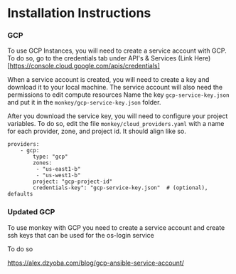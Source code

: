 # Installation Instructions


### GCP

To use GCP Instances, you will need to create a service account with GCP.  To do so, go to the credentials tab under API's & Services
(Link Here)[https://console.cloud.google.com/apis/credentials]

When a service account is created, you will need to create a key and download it to your local machine.  The service account will also need the permissions to edit compute resources
Name the key `gcp-service-key.json` and put it in the `monkey/gcp-service-key.json` folder.

After you download the service key, you will need to configure your project variables.  To do so, edit the file `monkey/cloud_providers.yaml` with a name for each provider, zone, and project id.  It should align like so.

```
providers:
    - gcp:
        type: "gcp"
        zones: 
         - "us-east1-b"
         - "us-west1-b"
        project: "gcp-project-id"
        credentials-key": "gcp-service-key.json"  # (optional), defaults

```




### Updated GCP

To use monkey with GCP you need to create a service account and create ssh keys that can be used for the os-login service

To do so

https://alex.dzyoba.com/blog/gcp-ansible-service-account/

